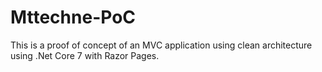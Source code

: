 # Mttechne-PoC
This is a proof of concept of an MVC application using clean architecture using .Net Core 7 with Razor Pages.

